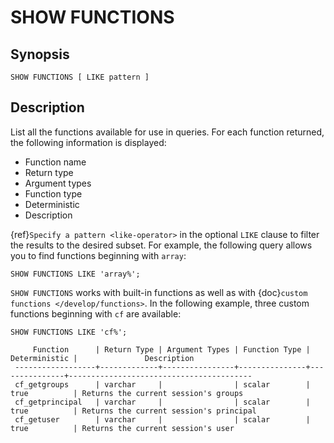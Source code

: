 # SHOW FUNCTIONS

## Synopsis

```text
SHOW FUNCTIONS [ LIKE pattern ]
```

## Description

List all the functions available for use in queries. For each function returned,
the following information is displayed:

- Function name
- Return type
- Argument types
- Function type
- Deterministic
- Description

{ref}`Specify a pattern <like-operator>` in the optional `LIKE` clause to
filter the results to the desired subset. For example, the following query
allows you to find functions beginning with `array`:

```
SHOW FUNCTIONS LIKE 'array%';
```

`SHOW FUNCTIONS` works with built-in functions as well as with {doc}`custom
functions </develop/functions>`. In the following example, three custom
functions beginning with `cf` are available:

```text
SHOW FUNCTIONS LIKE 'cf%';

     Function      | Return Type | Argument Types | Function Type | Deterministic |               Description
 ------------------+-------------+----------------+---------------+---------------+-----------------------------------------
 cf_getgroups      | varchar     |                | scalar        | true          | Returns the current session's groups
 cf_getprincipal   | varchar     |                | scalar        | true          | Returns the current session's principal
 cf_getuser        | varchar     |                | scalar        | true          | Returns the current session's user
```
